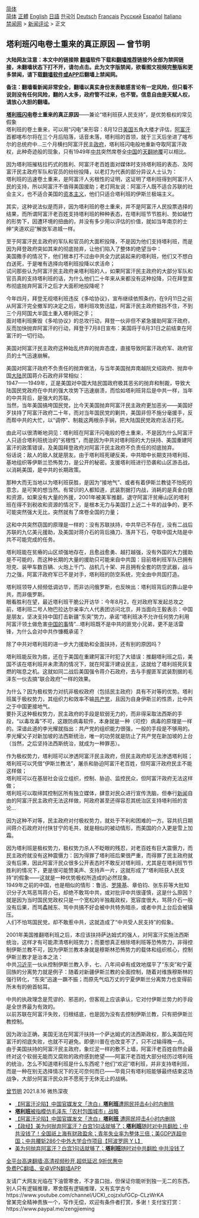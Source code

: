  <!-- 面包屑导航 --> <div class="breadcrumb"><!-- GTranslate: https://gtranslate.io/ -->  <div class="switcher notranslate">  <div class="selected">  <a href="#" onclick="return false;"> 简体</a>  </div>  <div class="option">  <a href="https://www.bannedbook.org" onclick="doGTranslate('zh-CN|zh-CN');jQuery('div.switcher div.selected a').html(jQuery(this).html());return false;" title="简体中文" class="nturl selected"> 简体</a>  <a href="https://www.bannedbook.org/zh-tw/" onclick="doGTranslate('zh-CN|zh-TW');jQuery('div.switcher div.selected a').html(jQuery(this).html());return false;" title="繁體中文" class="nturl"> 正體</a>  <a href="https://www.bannedbook.org/en/" onclick="doGTranslate('zh-CN|en');jQuery('div.switcher div.selected a').html(jQuery(this).html());return false;" title="English" class="nturl"> English</a>  <a href="https://www.bannedbook.org/ja/" onclick="doGTranslate('zh-CN|ja');jQuery('div.switcher div.selected a').html(jQuery(this).html());return false;" title="日本語" class="nturl"> 日語</a>  <a href="https://www.bannedbook.org/ko/" onclick="doGTranslate('zh-CN|ko');jQuery('div.switcher div.selected a').html(jQuery(this).html());return false;" title="한국어" class="nturl"> 한국어</a>  <a href="https://www.bannedbook.org/de/" onclick="doGTranslate('zh-CN|de');jQuery('div.switcher div.selected a').html(jQuery(this).html());return false;" title="Deutsch" class="nturl"> Deutsch</a>  <a href="https://www.bannedbook.org/fr/" onclick="doGTranslate('zh-CN|fr');jQuery('div.switcher div.selected a').html(jQuery(this).html());return false;" title="Français" class="nturl"> Français</a>  <a href="https://www.bannedbook.org/ru/" onclick="doGTranslate('zh-CN|ru');jQuery('div.switcher div.selected a').html(jQuery(this).html());return false;" title="Русский" class="nturl"> Русский</a>  <a href="https://www.bannedbook.org/es/" onclick="doGTranslate('zh-CN|es');jQuery('div.switcher div.selected a').html(jQuery(this).html());return false;" title="Español" class="nturl"> Español</a>  <a href="https://www.bannedbook.org/it/" onclick="doGTranslate('zh-CN|it');jQuery('div.switcher div.selected a').html(jQuery(this).html());return false;" title="Italiano" class="nturl"> Italiano</a>  </div>  </div>      <div class='breadcrumb-sub'><!-- Breadcrumb NavXT 6.3.0 --> <a href="https://www.bannedbook.org/" class="home">禁闻网</a> &gt; <a href="https://www.bannedbook.org/bnews/comments/" class="category">新闻评论</a> &gt; 正文</div></div><h2>塔利班闪电卷土重来的真正原因 — 曾节明</h2> <p class="notice"><b>大陆网友注意：本文中的链接除 <a href="https://github.com/bannedbook/fanqiang" >翻墙</a>软件下载和<a href="https://github.com/killgcd/justmysocks/blob/master/README.md">翻墙推荐</a>链接外全部为禁网链接，未翻墙状态下打不开，请勿点击。此为文字版禁闻，欲看图文视频完整版和更多禁闻，请下载<a href="https://github.com/bannedbook/fanqiang">翻墙软件或APP</a>后翻墙上禁闻网。</p><p>备注：翻墙看新闻非常安全，翻墙以真实身份发表敏感言论有一定风险，但只看不说则没有任何风险，翻的人太多，政府管不过来，也不管。信息自由是天赋人权，请放心大胆的翻墙。</b></p>  <div class="entry"> <p><b><a href="https://www.bannedbook.org/bnews/tag/%e5%a1%94%e5%88%a9%e7%8f%ad/" class="st_tag internal_tag" rel="tag" title="标签 塔利班 下的日志">塔利班</a><a href="https://www.bannedbook.org/bnews/tag/%e9%97%aa%e7%94%b5/" class="st_tag internal_tag" rel="tag" title="标签 闪电 下的日志">闪电</a>卷土重来的真正原因</b>——兼论“塔利班获人民支持”，是优势极权的常见假象<br /> 塔利班的卷土重来，可以用“闪电”来形容：8月12日<a href="https://www.bannedbook.org/bnews/tag/%e7%be%8e%e5%9b%bd/" class="st_tag internal_tag" rel="tag" title="标签 美国 下的日志">美国</a>五角大楼才评估，<a href="https://www.bannedbook.org/bnews/tag/%e9%98%bf%e5%af%8c%e6%b1%97/" class="st_tag internal_tag" rel="tag" title="标签 阿富汗 下的日志">阿富汗</a>首都喀布尔将在三个月后陷落，话音未落，塔利班的首领，就于三天后坐进了喀布尔的总统府中&#8230;三个月横扫阿富汗民主<a href="https://www.bannedbook.org/bnews/tag/%e6%94%bf%e5%ba%9c/" class="st_tag internal_tag" rel="tag" title="标签 政府 下的日志">政府</a>，塔利班闪电般地重新夺取阿富汗政权，此种奇迹般的现象，只有1949年<a href="https://www.bannedbook.org/bnews/tag/%e4%b8%ad%e5%85%b1/" class="st_tag internal_tag" rel="tag" title="标签 中共 下的日志">中共</a>突然席卷全<span class='wp_keywordlink_affiliate'><a href="https://www.bannedbook.org/" title="中国" target="_blank">中国</a></span>的<span class='wp_keywordlink'><a href="https://www.bannedbook.org/forum2/topic1242.html" title="天翻地覆慨而慷：记南开大学无产阶级文化大革命" target="_blank">天翻地覆</a></span>可以相比。</p> <p>因为塔利班摧枯拉朽式的胜利、阿富汗老百姓面对媒体时支持塔利班的表态、及阿富汗民主政府军队和官员的纷纷投降，以老灯为代表的部分异议人士认为：<br /> 塔利班的迅速卷土重来，是阿富汗人劣根性的证明，这证明了塔利班得到阿富汗人民的支持，所以阿富汗不值得美国援助；老灯网友说：阿富汗人既不适合苏联的社会主义，也不适合美国的<span class='wp_keywordlink'><a href="https://www.bannedbook.org/forum2/topic920.html" title="资本主义与自由" target="_blank">资本主义</a></span>，他们只适合塔利班的伊斯兰极端主义。</p> <p>其实，这种说法似是而非，因为塔利班的卷土重来，并不是阿富汗人民投票选择的结果，而所谓阿富汗老百姓支持塔利班的种种表态，在塔利班节节胜利、势如破竹的形势下，因遭环境的扭曲的，并没有多少用以评估的价值，就如当年南京的士绅“夹道欢迎”解放军进城一样。</p> <p>至于阿富汗民主政府的军队和官员的大面积投降，不是因为他们支持塔利班，而是因为拜登政府突如其来的彻底抛弃，让他们陷入了整体的绝望当中：<br /> 美国撒手的情况下，他们根本打不过由中共全力武装起来的塔利班，他们又不想白白送死，于是唯有选择向塔利班投降以求活命；<br /> 试问那些认为阿富汗民主政府亲塔利班的人，如果阿富汗民主政府的大部分军队和官员真的支持塔利班的话，为什么他们二十年来从来都没有这种投降，只在拜登宣布彻底抛弃阿富汗之后才大面积地投降呢？</p> <p>今年四月，拜登无视塔利班违反《多哈协议》，宣布继续依照条约，在9月11日之前从阿富汗完全撤军的决定之后，塔利班攻势迅猛，阿富汗民主政府抵挡不住，不到三个月阿国大半国土重入塔利班之手；<br /> 面对塔利班撕毁《多哈协议》的总攻行动，拜登一伙非但不紧急援助阿富汗政府，反而加快抛弃阿富汗的行动，拜登于7月8日宣布：美国将于8月31日之前结束在阿富汗的一切行动。</p> <p>美国对阿富汗民主政府这种始乱终弃的抛弃态度，直接导致阿富汗政府军、政府官员的士气迅速崩解。</p>  <p>美国对阿富汗政府不负责任的抛弃做法，与当年美国抛弃南越阮文绍政府、抛弃中国<span class='wp_keywordlink_affiliate'><a href="https://www.bannedbook.org/" title="大陆" target="_blank">大陆</a></span>民国蒋介石政府非常相似：<br /> 1947——1949年，正是美国对中国大陆民国政府极其恶劣的抛弃和制裁，导致大陆国民党政府在中共的强大攻势下迅速崩溃，而恰如塔利班背后是中共一样，当年的中共背后，是强大的苏联。<br /> 当然，当年美国搞垮国民党，比今天美国抛弃阿富汗民主政府更加恶劣——美国好歹扶持了阿富汗政府二十年，而对当年国民党的剿共，美国非但不施分毫援手，反而帮中共的大忙，以“调停”、制裁这两根杀手锏，把大陆国民党政府活活打死。</p> <p>由此可以很清晰地洞见：塔利班在阿富汗闪电般的卷土重来，不是因为什么阿富汗人只适合塔利班统治的“劣根性”，而是因为中共对塔利班的大力扶持、美国重建阿富汗的政策错误，及美国拜登政府对阿富汗民主政府不负责任的彻底抛弃。<br /> 俗话说：敌人的敌人就是朋友。由于塔利班死硬反美，中共暗中长期支持塔利班、基地组织等伊斯兰恐怖势力，是公开的秘密。支援塔利班进行恐袭和山区游击战，以消耗美国，是中共的长期政策。</p> <p>那种大而无当地以为塔利班获胜，是因为“接地气”、或者有着伊斯兰教徒不怕死的意念，是可笑的想当然。有常识的人都知道，武装割据打内战，消耗的是真金白银和资源，如果没有大量的外援，2001年被美军推翻，退守阿富汗贫瘠山区的塔利班在得不到税收和资源的情况下，是根本无力与美国打上近二十年的战争的，更不可能突然强大无比，突然就有了席卷全国的力量；</p> <p>这和中共突然窃国的原理是一样的：没有苏联扶持，中共早已不存在，没有二战后苏联的九亿美元援助，及美国对蒋介石的背后捅刀、落井下石，夺取中国大陆是中共不可能完成的任务。</p> <p>塔利班能在贫瘠的山区顽强地存在，且愈战愈勇、越打越强，没有外国的大力援助是不可能的，而这种长期的大量的援助只可能来自中共国：目前塔利班军队已拥有坦克、装甲车数百辆、火炮上千门、战机几十架、并且拥有全套的防空武器，战斗力之强，阿富汗政府军已不是对手，塔利班的防空系统，完全由中共国打造。</p> <p>塔利班领导人频频低调访华，而非访问俄罗斯，也反映出：塔利班背后的靠山是中共，而非俄罗斯。<br /> 眼看胜利在望，最近塔利班干脆公开访华：今年8月2，在对政府军发起总攻之前，塔利班二号人物巴拉达尔亲率六人代表团访问北京，并当面向王毅表示：中国是朋友，坚决支持中国打击新疆“东突”势力，承诺“塔利班决不允许任何势力利用阿富汗领土做危害<span class='wp_keywordlink'><a href="https://www.bannedbook.org/forum11/topic327.html" title="禁片：中国的事 谁上台也管不好?" target="_blank">中国的事</a></span>情”&#8230;塔利班既不是中共的匪党小兄弟，更不是活雷锋，为什么会对中共作慷概承诺？</p>  <p>除了中共对塔利班的进一步大力援助和全面扶持，还有别的原因吗？</p> <p>塔利班能反败为胜，还在于美国在重建阿富汗时犯了大错误：推翻塔利班之后，美国不该在塔利班并未肃清的情况下，就在阿富汗建设民主，这就给了塔利班死灰复燃的喘息之机。这就如同二战后美国强令蒋介石政府，去与手握匪军武装割据的毛泽东一伙去搞“联合政府”一样的效果。</p> <p>为什么？因为极权势力对抗非极权政府（包括民主政府）具有不对等的优势。塔利班属于极权势力，其组织力和效率不输<a href="https://www.bannedbook.org/bnews/tag/%e5%85%b1%e4%ba%a7%e5%85%9a/" class="st_tag internal_tag" rel="tag" title="标签 共产党 下的日志">共产党</a>，且因为自身伊斯兰的性质，比中共之于中国更接地气。<br /> 要扑灭这种极权势力，民主政府的手段是软弱无力的，而非得采取法西斯的手段，“以毒攻毒”不可，这跟防病毒软件，本身就是一种（可控）病毒的原理是一样的。深谙此道的李光耀就指出：共产党的组织能力很强，一般的手段是不够用的。<br /> 李光耀父子对新加坡的法西斯统治，唯一的功劳就是防止了共产党在新加坡的上台（当然，之后坚持法西斯统治，就成为一种罪恶）。</p> <p>作为极权势力，塔利班可以渗透阿富汗民主政府，但民主政府却无法渗透塔利班；<br /> 塔利班可以凭借“伊斯兰教法”，屠杀和胁迫阿富汗老百姓，但阿富汗政府民主不能这样做；<br /> 塔利班可以在基层社会设立组织，控制、胁迫、监控民众，但阿富汗政府无法这样做；<br /> 塔利班可以取缔其控制区所有独立媒体，肆意对民众进行宣传洗脑，但奉行<span class='wp_keywordlink_affiliate'><a href="https://www.bannedbook.org/" title="新闻">新闻</a></span>自由的阿富汗民主政府无法这样做，阿政府甚至还得容忍其统治区支持塔利班的言论&#8230;</p> <p>因为这种不对等，民主政府对付极权势力，就处于不利和困难的一方。容共抗日期间蒋介石政府对付陕甘宁的毛共，就是相似的被动情形，而美国的介入更是雪上加霜。</p> <p>因为塔利班是极权势力，极权势力杀人不眨眼的残忍，对老百姓有巨大震慑力，而民主政府就没有这种震慑力：因为得罪了塔利班后果很严重，而得罪了民主政府就没有后果，因此阿富汗民众很多公开表态时不敢反对塔利班，尤其是在塔利班节节胜利的情况下，更是很可能赞美声、支持声一片，这就形成了“塔利班获人民支持”的假象——这就是一种优势极权所造成的必然现象。<br /> 1949年之前的中国，也是相似的情形：鲁迅、<span class='wp_keywordlink'><a href="https://www.bannedbook.org/forum2/topic1121.html" title="野百合花丛书 罗隆基：我的被捕的经过与反感" target="_blank">罗隆基</a></span>、章伯钧、张东荪等大批知识分子大骂恶骂蒋介石，却绝不敢骂中共，或对批评中共很谨慎，这是什么原因？就是因为当时国民党政权只是一个宽松的半独裁政权，宽容度很大，骂蒋介石一般没有后果，而骂蟊贼东、骂中共搞不好会被中共特务暗杀，或者中共上台后会被镇压。<br /> 人们不怕骂国民党，却不敢惹中共，这就造成了“中共受人民支持”的假象。</p>  <p>2001年美国推翻塔利班之后，本应该扶持萨达姆式的强人，对阿富汗实施法西斯统治，这样才有可能肃清塔利班势力；而要想真正根除塔利班等恐怖势力，非得控制伊斯兰教不可，因为伊斯兰教本身就是穆斯林恐怖势力的载体和组织核心，控制伊斯兰教才是治本之法：<br /> 中共<a href="https://www.bannedbook.org/bnews/tag/%e4%b9%a0%e8%bf%91%e5%b9%b3/" class="st_tag internal_tag" rel="tag" title="标签 习近平 下的日志">习近平</a>一伙从控制伊斯兰教入手，七、八年间卓有成效地摆平了“东突”和宁夏回族的分离势力就是例子：随着对新疆伊斯兰教的全面控制，随着对维族穆斯林的强行转化，“东突”迅速一蹶不振；而原先气焰万丈的宁夏伊斯兰分离势力也变得前所未有的俯首帖耳。</p> <p>中共的执政理念是荒谬的、邪恶的，但客观上应该承认，它对付伊斯兰势力的手段是全世界最为有效的。<br /> 以前苏联在阿富汗失败，归根结底，也是因为没有去控制伊斯兰教，只有把伊斯兰教控制。</p> <p>因为政治正确，美国无法在阿富汗扶持一个萨达姆式的法西斯政权，那么美国在阿富汗的彻底失败，也就不可避免。即便川普在也改变不了，只不过输得晚一点。<br /> 由于美国扶持的阿富汗民主政府，象烂泥一样的敷不上墙，阿富汗老百姓自然会最终对这个软弱无能而又腐败的政府感到绝望——阿富汗老百姓大部分经历过塔利班的统治，怎么不知道塔利班是什么东西呢？他们“欢迎”塔利班，并非支持塔利班，而是一种在别无选择情况下的无可奈何而已——毕竟只有塔利班能够最终结束这场战争，大部分阿富汗民众并不愿死于无休无止的战祸。</p> <p><a href="https://www.bannedbook.org/bnews/tag/%e6%9b%be%e8%8a%82%e6%98%8e/" class="st_tag internal_tag" rel="tag" title="标签 曾节明 下的日志">曾节明</a> 2021.8.16 微热深夜</p> <ul class='op-related-articles' title='相关阅读'> <li><a href='https://www.bannedbook.org/bnews/baitai/20210817/1607990.html' target='_blank'>【阿富汗沦陷】中国官媒发文「洗白」<b>塔利班</b>遭网民抨击4小时内删除</a></li> <li><a href='https://www.bannedbook.org/bnews/baitai/20210817/1607989.html' target='_blank'><b>塔利班</b>被指模仿毛泽东「农村包围城市」战略</a></li> <li><a href='https://www.bannedbook.org/bnews/headline/20210817/1607953.html' target='_blank'>【阿富汗沦陷】中国官媒发文「洗白」<b>塔利班</b> 遭网民抨击4小时内删除</a></li> <li><a href='https://www.bannedbook.org/bnews/bannedvideo/20210817/1607952.html' target='_blank'>【政经】美为何抛弃阿富汗？白宫1句话就够了；<b>塔利班</b>随时对中共翻脸；中共没钱了！全国祇上海有财政盈余；青年失业率为整体三倍；美GDP连超中国；中共腰斩286个中外大学合作项目【阿波罗网 Y L】</a></li> <li><a href='https://www.bannedbook.org/bnews/cnnews/20210817/1607951.html' target='_blank'>美为何抛弃阿富汗？白宫1句话就够了；<b>塔利班</b>随时对中共翻脸 中共没钱了</a></li> </ul> <p class="texttj"> <a href="https://github.com/bannedbook/fanqiang/wiki/V2ray%E6%9C%BA%E5%9C%BA" target="_blank">全平台高速翻墙:高清视频秒开,超低延迟,9折优惠中</a><br/> <a href="https://github.com/bannedbook/fanqiang/wiki/%E7%A6%81%E9%97%BB%E7%BD%91%E5%AE%89%E5%8D%93%E7%BF%BB%E5%A2%99%E6%96%B0%E9%97%BBAPP" target="_blank">免费PC翻墙、安卓VPN翻墙APP</a></p><p>友请广大网友光临在下油管寒舍，不才虽口拙，但保证你能听到独一无二的东西，别人只有逻辑推理，寒舍既有逻辑推理，又有玄学古今<br /> https://www.youtube.com/channel/UCKI_cojzxlufGCp-CLzWrKA<br /> 曾某完全精神贵族一个，写作无偿，欢迎有条件者打赏，多谢！支付宝打赏：<br /> https://www.paypal.me/zengjieming</p> <a name='sharetosocial'></a>  <div style="margin-bottom:5px;padding-bottom:5px;clear:both"> <div id="archive-pix-1" class="banner-ads"> <!-- AuctionX Display platform tag START --> <div id="26318x728x90x621x_ADSLOT2" clicktrack="%%CLICK_URL_ESC%%"></div> <!-- AuctionX Display platform tag END --> </div> <div id="archive-pix-2" class="banner-ads"> <!-- AuctionX Display platform tag START --> <div id="26315x300x250x621x_ADSLOT2" clicktrack="%%CLICK_URL_ESC%%"></div> <!-- AuctionX Display platform tag END --> </div> </div>  <div id="archive-pix-1" class="banner-ads"> <!-- AuctionX Display platform tag START --> <div id="26318x728x90x621x_ADSLOT3" clicktrack="%%CLICK_URL_ESC%%"></div> <!-- AuctionX Display platform tag END --> </div> </div><!--END ENTRY--> 